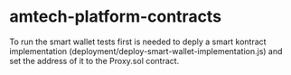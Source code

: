 # amtech-platform-contracts

To run the smart wallet tests first is needed to deply a smart kontract implementation (deployment/deploy-smart-wallet-implementation.js) and set the address of it to the Proxy.sol contract.
